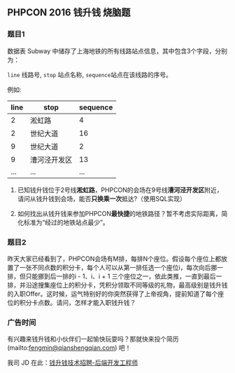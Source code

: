 ## PHPCON 2016 钱升钱 烧脑题

### 题目1

数据表 Subway 中储存了上海地铁的所有线路站点信息，其中包含3个字段，分别为：

`line` 线路号, `stop` 站点名称, `sequence`站点在该线路的序号。

例如:

| line  | stop          | sequence |
| ----- | ------------- | -------- |
| 2     | 淞虹路        | 4        |
| 2     | 世纪大道      | 16       |
| 9     | 世纪大道      | 2        |
| 9     | 漕河泾开发区  | 13       |
| ...   | ...           | ...      |


1. 已知钱升钱位于2号线**淞虹路**，PHPCON的会场在9号线**漕河泾开发区**附近，请问从钱升钱到会场，能否**只换乘一次**抵达?（使用SQL实现）

2. 如何找出从钱升钱来参加PHPCON**最快捷**的地铁路径？暂不考虑实际距离，简化标准为“经过的地铁站点最少”。


### 题目2

昨天大家已经看到了，PHPCON会场有M排，每排N个座位。假设每个座位上都放置了一张不同点数的积分卡，每个人可以从第一排任选一个座位i，每次向后挪一排，但只能挪到后一排的i - 1、i、i + 1 三个座位之一，依此类推，一直到最后一排，并沿途搜集座位上的积分卡，凭积分领取不同等级的礼物，最高级别是钱升钱的入职Offer。这时候，运气特别好的你突然获得了上帝视角，提前知道了每个座位的积分卡点数。请问，怎样才能入职钱升钱？


### 广告时间

有兴趣来钱升钱和小伙伴们一起愉快玩耍吗？那就快来投个简历 (mailto:fengmin@qianshengqian.com) 吧！

我司 JD 在此：[钱升钱技术招聘-后端开发工程师](http://www.lagou.com/jobs/215545.html?source=felix021@github)
